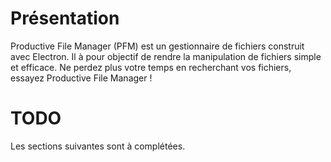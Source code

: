 # Présentation

Productive File Manager (PFM) est un gestionnaire de fichiers construit avec Electron.
Il à pour objectif de rendre la manipulation de fichiers simple et efficace.
Ne perdez plus votre temps en recherchant vos fichiers, essayez Productive File Manager !


# TODO

Les sections suivantes sont à complétées.
